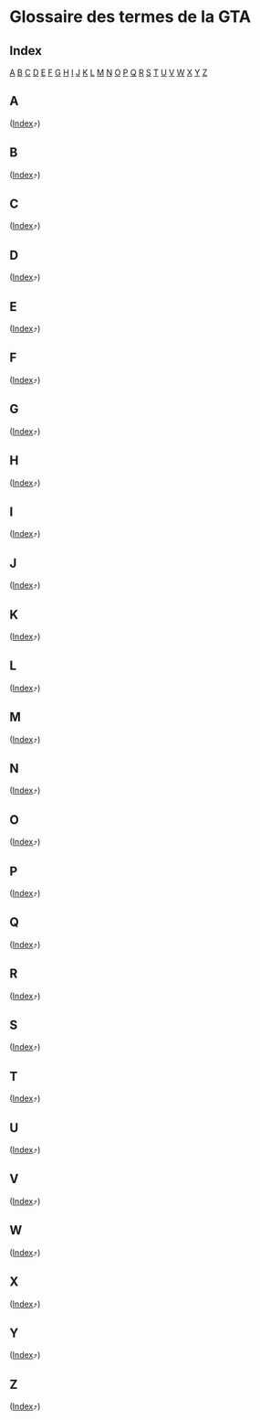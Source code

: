 # Glossaire des termes de la GTA

## Index

[A](#A) [B](#B) [C](#C) [D](#D) [E](#E) [F](#F) [G](#G) [H](#H) [I](#I) [J](#J) [K](#K) [L](#L) [M](#M) [N](#N) [O](#O) [P](#P) [Q](#Q) [R](#R) [S](#S) [T](#T) [U](#U) [V](#V) [W](#W) [X](#X) [Y](#Y) [Z](#Z) 


## A

([Index](#index):arrow_heading_up:)

## B

([Index](#index):arrow_heading_up:)

## C

([Index](#index):arrow_heading_up:)

## D

([Index](#index):arrow_heading_up:)

## E

([Index](#index):arrow_heading_up:)

## F

([Index](#index):arrow_heading_up:)

## G

([Index](#index):arrow_heading_up:)

## H

([Index](#index):arrow_heading_up:)

## I

([Index](#index):arrow_heading_up:)

## J

([Index](#index):arrow_heading_up:)

## K

([Index](#index):arrow_heading_up:)

## L

([Index](#index):arrow_heading_up:)

## M

([Index](#index):arrow_heading_up:)

## N

([Index](#index):arrow_heading_up:)

## O

([Index](#index):arrow_heading_up:)

## P

([Index](#index):arrow_heading_up:)

## Q

([Index](#index):arrow_heading_up:)

## R

([Index](#index):arrow_heading_up:)

## S

([Index](#index):arrow_heading_up:)

## T

([Index](#index):arrow_heading_up:)

## U

([Index](#index):arrow_heading_up:)

## V

([Index](#index):arrow_heading_up:)

## W

([Index](#index):arrow_heading_up:)

## X

([Index](#index):arrow_heading_up:)

## Y

([Index](#index):arrow_heading_up:)

## Z

([Index](#index):arrow_heading_up:)


